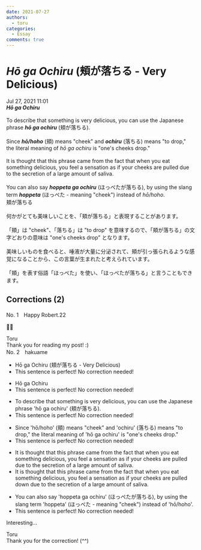```yaml
---
date: 2021-07-27
authors:
  - toru
categories:
  - Essay
comments: true
---
```


# <strong><em>Hō ga Ochiru</strong></em> (頬が落ちる - Very Delicious)
<div class="date">Jul 27, 2021 11:01</div>
<div id="post"><div id="body_show_ori">
<strong><em>Hō ga Ochiru</strong></em><br/><br/>To describe that something is very delicious, you can use the Japanese phrase <strong><em>hō ga ochiru</em></strong> (頬が落ちる).<br/><br/>Since <strong><em>hō/hoho</em></strong> (頬) means "cheek" and <strong><em>ochiru</em></strong> (落ちる) means "to drop," the literal meaning of <em>hō ga ochiru</em> is "one's cheeks drop."<br/><br/>It is thought that this phrase came from the fact that when you eat something delicious, you feel a sensation as if your cheeks are pulled due to the secretion of a large amount of saliva.<br/><br/>You can also say <strong><em>hoppeta ga ochiru</em></strong> (ほっぺたが落ちる), by using the slang term <strong><em>hoppeta</em></strong> (ほっぺた - meaning "cheek") instead of <em>hō/hoho</em>.
</div></div>

<!-- more -->

<div id="post_ja"><div id="body_show_mo">
頬が落ちる<br/><br/>何かがとても美味しいことを、「頬が落ちる」と表現することがあります。<br/><br/>「頬」は "cheek"、「落ちる」は "to drop" を意味するので、「頬が落ちる」の文字どおりの意味は "one's cheeks drop" となります。<br/><br/>美味しいものを食べると、唾液が大量に分泌されて、頬が引っ張られるような感覚になることから、この言葉が生まれたと考えられています。<br/><br/>「頬」を表す俗語「ほっぺた」を使い、「ほっぺたが落ちる」と言うこともできます。
</div></div>

## Corrections (2)
<div id="block"><div class="first_name"> No. 1　<span class="just_name">Happy Robert.22</span></div><div id="block2">
<p class="comment_small">
 👍🏻
</p>

</div><div class="name"><span class="just_name">Toru</span><br>
Thank you for reading my post! :)
</div>
</div>
<div id="block"><div class="first_name"> No. 2　<span class="just_name">hakuame</span></div><div id="block2">
<ul class="correction_field">
<li class="incorrect">Hō ga Ochiru (頬が落ちる - Very Delicious)</li>
<li class="corrected perfect">This sentence is perfect! No correction needed!</li>
</ul>
<ul class="correction_field">
<li class="incorrect">Hō ga Ochiru</li>
<li class="corrected perfect">This sentence is perfect! No correction needed!</li>
</ul>
<ul class="correction_field">
<li class="incorrect">To describe that something is very delicious, you can use the Japanese phrase 'hō ga ochiru' (頬が落ちる).</li>
<li class="corrected perfect">This sentence is perfect! No correction needed!</li>
</ul>
<ul class="correction_field">
<li class="incorrect">Since 'hō/hoho' (頬) means "cheek" and 'ochiru' (落ちる) means "to drop," the literal meaning of 'hō ga ochiru' is "one's cheeks drop."</li>
<li class="corrected perfect">This sentence is perfect! No correction needed!</li>
</ul>
<ul class="correction_field">
<li class="incorrect">It is thought that this phrase came from the fact that when you eat something delicious, you feel a sensation as if your cheeks are pulled due to the secretion of a large amount of saliva.</li>
<li class="corrected correct">
It is thought that this phrase came from the fact that when you eat something delicious, you feel a sensation as if your cheeks are pulled <span class="f_blue">down</span> due to the secretion of a large amount of saliva.
</li>
</ul>
<ul class="correction_field">
<li class="incorrect">You can also say 'hoppeta ga ochiru' (ほっぺたが落ちる), by using the slang term 'hoppeta' (ほっぺた - meaning "cheek") instead of 'hō/hoho'.</li>
<li class="corrected perfect">This sentence is perfect! No correction needed!</li>
</ul>
<p class="comment_small">
 Interesting...
</p>

</div><div class="name"><span class="just_name">Toru</span><br>
Thank you for the correction! (^^)
</div>
</div>
